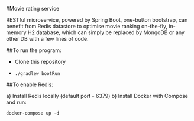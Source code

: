 #Movie rating service

RESTful microservice, powered by Spring Boot, one-button bootstrap, can benefit from Redis datastore to optimise movie ranking on-the-fly, in-memory H2 database, which can simply be replaced by MongoDB or any other DB with a few lines of code. 

##To run the program:

- Clone this repository

- `./gradlew bootRun`

##To enable Redis:

a) Install Redis locally (default port - 6379)
b) Install Docker with Compose and run:

`docker-compose up -d`